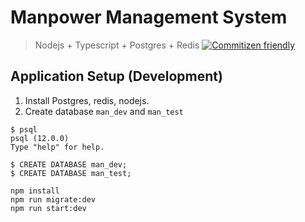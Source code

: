 # Manpower Management System

> Nodejs + Typescript + Postgres + Redis
[![Commitizen friendly](https://img.shields.io/badge/commitizen-friendly-brightgreen.svg)](http://commitizen.github.io/cz-cli/)

## Application Setup (Development)

1. Install Postgres, redis, nodejs.
2. Create database `man_dev` and `man_test`

```postgres
$ psql
psql (12.0.0)
Type "help" for help.

$ CREATE DATABASE man_dev;
$ CREATE DATABASE man_test;
```

```
npm install
npm run migrate:dev
npm run start:dev
```
